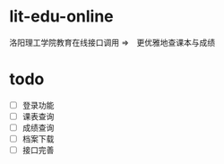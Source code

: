 # lit-edu-online
洛阳理工学院教育在线接口调用 =>　更优雅地查课本与成绩

# todo
-[ ] 登录功能
-[ ] 课表查询
-[ ] 成绩查询
-[ ] 档案下载
-[ ] 接口完善
